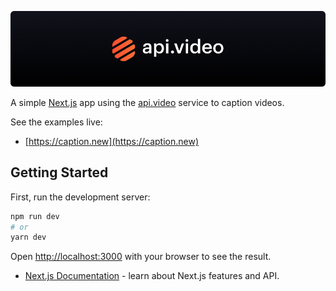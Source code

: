 ![](https://github.com/apivideo/API_OAS_file/blob/master/apivideo_banner.png)

A simple [Next.js](https://nextjs.org) app using the [api.video](https://api.video) service to caption videos.

See the examples live:
- [https://caption.new](https://caption.new)

## Getting Started

First, run the development server:

```bash
npm run dev
# or
yarn dev
```

Open [http://localhost:3000](http://localhost:3000) with your browser to see the result.

- [Next.js Documentation](https://nextjs.org/docs) - learn about Next.js features and API.